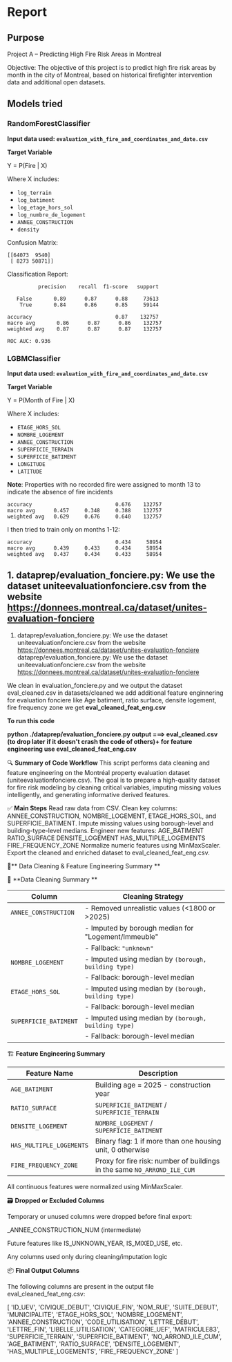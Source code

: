 # Report

## Purpose

Project A – Predicting High Fire Risk Areas in Montreal

Objective: The objective of this project is to predict high fire risk areas by month in the city of Montreal, based on historical firefighter intervention data and additional open datasets.

## Models tried

### RandomForestClassifier

**Input data used: `evaluation_with_fire_and_coordinates_and_date.csv`**

**Target Variable**

Y = P(Fire | X)

Where X includes:

- `log_terrain`
- `log_batiment`
- `log_etage_hors_sol`
- `log_numbre_de_logement`
- `ANNEE_CONSTRUCTION`
- `density`


Confusion Matrix:

    [[64073  9540]
     [ 8273 50871]]



Classification Report:

              precision    recall  f1-score   support

       False       0.89      0.87      0.88     73613
        True       0.84      0.86      0.85     59144

    accuracy                           0.87    132757
    macro avg       0.86      0.87      0.86    132757
    weighted avg    0.87      0.87      0.87    132757

    ROC AUC: 0.936

### LGBMClassifier

**Input data used: `evaluation_with_fire_and_coordinates_and_date.csv`**

**Target Variable**

Y = P(Month of Fire | X)

Where X includes:

- `ETAGE_HORS_SOL`
- `NOMBRE_LOGEMENT`
- `ANNEE_CONSTRUCTION`
- `SUPERFICIE_TERRAIN`
- `SUPERFICIE_BATIMENT`
- `LONGITUDE`
- `LATITUDE`

**Note**: Properties with no recorded fire were assigned to month 13 to indicate the absence of fire incidents

    accuracy                           0.676    132757
    macro avg      0.457     0.348     0.388    132757
    weighted avg   0.629     0.676     0.640    132757

I then tried to train only on months 1-12:

    accuracy                           0.434     58954
    macro avg      0.439     0.433     0.434     58954
    weighted avg   0.437     0.434     0.433     58954


## 1. dataprep/evaluation_fonciere.py:  We use the dataset uniteevaluationfonciere.csv from the website https://donnees.montreal.ca/dataset/unites-evaluation-fonciere 

1. dataprep/evaluation_fonciere.py:  We use the dataset uniteevaluationfonciere.csv from the website https://donnees.montreal.ca/dataset/unites-evaluation-fonciere 
dataprep/evaluation_fonciere.py:  We use the dataset uniteevaluationfonciere.csv from the website https://donnees.montreal.ca/dataset/unites-evaluation-fonciere 

We clean in evaluation_fonciere.py and we output the dataset eval_cleaned.csv in datasets/cleaned we add additional feature enginnering for evaluation fonciere like Age batiment, ratio surface, densite logement, fire frequency zone we get **eval_cleaned_feat_eng.csv**


**To run this code**

 **python ./dataprep/evaluation_fonciere.py 
output ===> eval_cleaned.csv (to drop later if it doesn't crash the code of others)+ for feature engineering use eval_cleaned_feat_eng.csv**

🔍 **Summary of Code Workflow** 
This script performs data cleaning and feature engineering on the Montréal property evaluation dataset (uniteevaluationfonciere.csv). The goal is to prepare a high-quality dataset for fire risk modeling by cleaning critical variables, imputing missing values intelligently, and generating informative derived features.

✅ **Main Steps** 
Read raw data from CSV. Clean key columns: ANNEE_CONSTRUCTION, NOMBRE_LOGEMENT, ETAGE_HORS_SOL, and SUPERFICIE_BATIMENT. Impute missing values using borough-level and building-type-level medians. Engineer new features: AGE_BATIMENT RATIO_SURFACE DENSITE_LOGEMENT HAS_MULTIPLE_LOGEMENTS FIRE_FREQUENCY_ZONE Normalize numeric features using MinMaxScaler. Export the cleaned and enriched dataset to eval_cleaned_feat_eng.csv. 

🧹** Data Cleaning & Feature Engineering Summary **

📌 **Data Cleaning Summary **

| Column                | Cleaning Strategy                                                                 |
|-----------------------|------------------------------------------------------------------------------------|
| `ANNEE_CONSTRUCTION`  | - Removed unrealistic values (<1800 or >2025)  |
|                       |  - Imputed by borough median for "Logement/Immeuble"  |
|                       |    - Fallback: `"unknown"`                            |
| `NOMBRE_LOGEMENT`     | - Imputed using median by `(borough, building type)`  |
|                        |   - Fallback: borough-level median |
| `ETAGE_HORS_SOL`      | - Imputed using median by `(borough, building type)`  |
|                       |    - Fallback: borough-level median |
| `SUPERFICIE_BATIMENT` | - Imputed using median by `(borough, building type)`  |
|                       |    - Fallback: borough-level median |


🏗️ **Feature Engineering Summary**
 

| Feature Name             | Description                                                                 |
|--------------------------|-----------------------------------------------------------------------------|
| `AGE_BATIMENT`           | Building age = 2025 - construction year                                      |
| `RATIO_SURFACE`          | `SUPERFICIE_BATIMENT` / `SUPERFICIE_TERRAIN`                                 |
| `DENSITE_LOGEMENT`       | `NOMBRE_LOGEMENT` / `SUPERFICIE_BATIMENT`                                    |
| `HAS_MULTIPLE_LOGEMENTS` | Binary flag: 1 if more than one housing unit, 0 otherwise                    |
| `FIRE_FREQUENCY_ZONE`    | Proxy for fire risk: number of buildings in the same `NO_ARROND_ILE_CUM`     |

 
 All continuous features were normalized using MinMaxScaler.


🗃️ **Dropped or Excluded Columns**

 Temporary or unused columns were dropped before final export:

_ANNEE_CONSTRUCTION_NUM (intermediate)

Future features like IS_UNKNOWN_YEAR, IS_MIXED_USE, etc.

Any columns used only during cleaning/imputation logic


 📦 **Final Output Columns**
 
  The following columns are present in the output file eval_cleaned_feat_eng.csv:


 [ 'ID_UEV', 'CIVIQUE_DEBUT', 'CIVIQUE_FIN', 'NOM_RUE', 'SUITE_DEBUT', 'MUNICIPALITE', 'ETAGE_HORS_SOL', 'NOMBRE_LOGEMENT', 'ANNEE_CONSTRUCTION', 'CODE_UTILISATION', 'LETTRE_DEBUT', 'LETTRE_FIN', 'LIBELLE_UTILISATION', 'CATEGORIE_UEF', 'MATRICULE83', 'SUPERFICIE_TERRAIN', 'SUPERFICIE_BATIMENT', 'NO_ARROND_ILE_CUM', 'AGE_BATIMENT', 'RATIO_SURFACE', 'DENSITE_LOGEMENT', 'HAS_MULTIPLE_LOGEMENTS', 'FIRE_FREQUENCY_ZONE' ]

